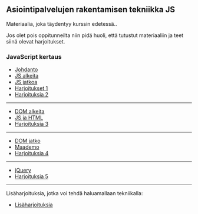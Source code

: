## Asiointipalvelujen rakentamisen tekniikka JS

Materiaalia, joka täydentyy kurssin edetessä..

Jos olet pois oppitunneilta niin pidä huoli, että tutustut materiaaliin ja teet siinä olevat harjoitukset.

### JavaScript kertaus

- [Johdanto](./johdanto.html)
- [JS alkeita](./alkeita.html)
- [JS jatkoa](./jatkoa.html)
- [Harjoitukset 1](./harjoitukset-perusrakenteet1.html)
- [Harjoituksia 2](./harjoitukset-perusrakenteet2.html)

---

- [DOM alkeita](./dom.html)
- [JS ja HTML](./js_html.html)
- [Harjoituksia 3](./harjoituksia2.html)

--- 

- [DOM jatko](./dom_jatko.html)
- [Maademo](./maademo.html)
- [Harjoituksia 4](./harjoituksia3.html)

---

- [jQuery](./jquery.html)
- [Harjoituksia 5](./harjoituksia4.html)

---

Lisäharjoituksia, jotka voi tehdä haluamallaan tekniikalla:

- [Lisäharjoituksia](./harjoituksia5.html)